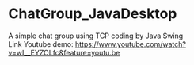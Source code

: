 # ChatGroup_JavaDesktop
A simple chat group using TCP coding by Java Swing
<br>
Link Youtube demo: https://www.youtube.com/watch?v=wI__EYZOLfc&feature=youtu.be
